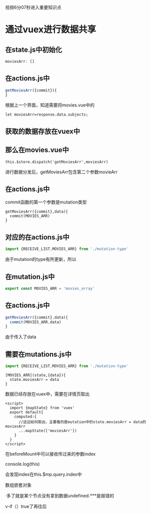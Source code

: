 视频6分07秒进入重要知识点

# 通过vuex进行数据共享

## 在state.js中初始化

```js
moviesArr: []
```

## 在actions.js中

```js
getMoviesArr({commit}){
}
```



根据上一个界面，知道需要将movies.vue中的

```vue
let moviesArr=response.data.subjects;
```

## 获取的数据存放在vuex中

## 那么在movies.vue中

```vue
this.$store.dispatch('getMoviesArr',moviesArr)
```

进行数据分发后，getMoviesArr包含第二个参数movieArr



## 在actions.js中

commit函数的第一个参数是mutation类型

```JS
getMoviesArr({commit},data){
  commit(MOVIES_ARR)
}
```



## 对应的在actions.js中

```js
import {RECEIVE_LIST,MOVIES_ARR} from './mutation-type'
```



由于mutation的type有所更新，所以

## 在mutation.js中

```js
export const MOVIES_ARR = 'movies_array'
```



## 在actions.js中

```js
getMoviesArr({commit},data){
  commit(MOVIES_ARR,data)
}
```



由于传入了data

## 需要在mutations.js中

```js
import {RECEIVE_LIST,MOVIES_ARR} from './mutation-type'
```

```vue
[MOVIES_ARR](state,{data}){
  state.moviesArr = data
}
```



数据已经存放在vuex中，需要在详情页取出

```vue
<script>
  import {mapState} from 'vuex'
  export default{
    computed:{
      //这边如何取出，主要看的是mutation中的state.moviesArr = data的moviesArr
      ...mapState(['moviesArr'])
    }
  }
</script>
```

在beforeMount中可以接收传过来的参数index

console.log(this)

会发现index在this.$mp.query.index中



数组嵌套对象

·多了就是某个节点没有拿到数据undefined.***是报错的

v-if（）true了再往后